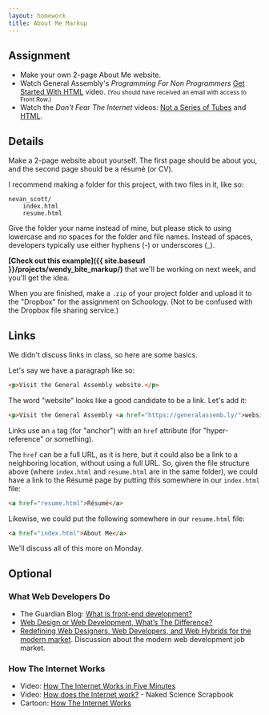 ```yaml
---
layout: homework
title: About Me Markup
---
```


Assignment
----------

* Make your own 2-page About Me website.
* Watch General Assembly's *Programming For Non Programmers* <a href="https://generalassemb.ly/online/videos/programming-for-non-programmers-get-started-with-html"> Get Started With HTML</a> video. <small>(You should have received an email with access to Front Row.)</small>
* Watch the *Don't Fear The Internet* videos: <a href="https://www.dontfeartheinternet.com/the-basics/not-tubes">Not a Series of Tubes</a> and <a href="https://www.dontfeartheinternet.com/html/html">HTML</a>.


Details
-------

Make a 2-page website about yourself. The first page should be about you, and the second page should be a résumé (or CV).

I recommend making a folder for this project, with two files in it, like so:

```
nevan_scott/
	index.html
	resume.html
```

Give the folder your name instead of mine, but please stick to using lowercase and no spaces for the folder and file names. Instead of spaces, developers typically use either hyphens (-) or underscores (_).

**[Check out this example]({{ site.baseurl }}/projects/wendy_bite_markup/)** that we'll be working on next week, and you'll get the idea.

When you are finished, make a `.zip` of your project folder and upload it to the "Dropbox" for the assignment on Schoology. (Not to be confused with the Dropbox file sharing service.)

Links
-----

We didn't discuss links in class, so here are some basics.

Let's say we have a paragraph like so:

```html
<p>Visit the General Assembly website.</p>
```

The word "website" looks like a good candidate to be a link. Let's add it:

```html
<p>Visit the General Assembly <a href="https://generalassemb.ly/">website</a>.</p>
```

Links use an `a` tag (for "anchor") with an `href` attribute (for "hyper-reference" or something).

The `href` can be a full URL, as it is here, but it could also be a link to a neighboring location, without using a full URL. So, given the file structure above (where `index.html` and `resume.html` are in the same folder), we could have a link to the Résumé page by putting this somewhere in our `index.html` file:

```html
<a href="resume.html">Résumé</a>
```

Likewise, we could put the following somewhere in our `resume.html` file:

```html
<a href="index.html">About Me</a>
```

We'll discuss all of this more on Monday.


## Optional

### What Web Developers Do

* The Guardian Blog: <a href="https://www.theguardian.com/help/insideguardian/2009/sep/28/blogpost">What is front-end development?</a>
* [Web Design or Web Development, What’s The Difference?](https://purelybranded.com/insights/web-design-or-web-development-whats-the-difference/)
* [Redefining Web Designers, Web Developers, and Web Hybrids for the modern market](https://tristandenyer.com/redefining-web-designers-web-developers-and-web-hybrids-for-the-modern-market/). Discussion about the modern web development job market.

### How The Internet Works

* Video: [How The Internet Works in Five Minutes](https://www.youtube.com/embed/7_LPdttKXPc?rel=0)
* Video: [How does the Internet work?](https://www.youtube.com/watch?v=oj7A2YDgIWE) - Naked Science Scrapbook
* Cartoon: [How The Internet Works](https://landofthefreeish.com/pics/how-the-internet-works/)

